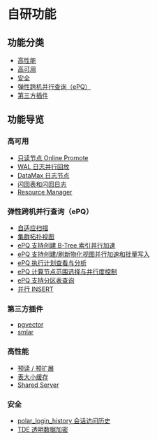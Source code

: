 # 自研功能

## 功能分类

- [高性能](./performance/README.md)
- [高可用](./availability/README.md)
- [安全](./security/README.md)
- [弹性跨机并行查询（ePQ）](./epq/README.md)
- [第三方插件](./extensions/README.md)

## 功能导览

### 高可用

- [只读节点 Online Promote](./availability/avail-online-promote.md) <Badge type="tip" text="V11 / v1.1.1-" vertical="top" />
- [WAL 日志并行回放](./availability/avail-parallel-replay.md) <Badge type="tip" text="V11 / v1.1.17-" vertical="top" />
- [DataMax 日志节点](./availability/datamax.md) <Badge type="tip" text="V11 / v1.1.6-" vertical="top" />
- [闪回表和闪回日志](./availability/flashback-table.md) <Badge type="tip" text="V11 / v1.1.22-" vertical="top" />
- [Resource Manager](./availability/resource-manager.md) <Badge type="tip" text="V11 / v1.1.1-" vertical="top" />

### 弹性跨机并行查询（ePQ）

- [自适应扫描](./epq/adaptive-scan.md) <Badge type="tip" text="V11 / v1.1.17-" vertical="top" />
- [集群拓扑视图](./epq/cluster-info.md) <Badge type="tip" text="V11 / v1.1.20-" vertical="top" />
- [ePQ 支持创建 B-Tree 索引并行加速](./epq/epq-create-btree-index.md) <Badge type="tip" text="V11 / v1.1.15-" vertical="top" />
- [ePQ 支持创建/刷新物化视图并行加速和批量写入](./epq/epq-ctas-mtview-bulk-insert.md) <Badge type="tip" text="V11 / v1.1.30-" vertical="top" />
- [ePQ 执行计划查看与分析](./epq/epq-explain-analyze.md) <Badge type="tip" text="V11 / v1.1.20-" vertical="top" />
- [ePQ 计算节点范围选择与并行度控制](./epq/epq-node-and-dop.md) <Badge type="tip" text="V11 / v1.1.20-" vertical="top" />
- [ePQ 支持分区表查询](./epq/epq-partitioned-table.md) <Badge type="tip" text="V11 / v1.1.17-" vertical="top" />
- [并行 INSERT](./epq/parallel-dml.md) <Badge type="tip" text="V11 / v1.1.17-" vertical="top" />

### 第三方插件

- [pgvector](./extensions/pgvector.md) <Badge type="tip" text="V11 / v1.1.35-" vertical="top" />
- [smlar](./extensions/smlar.md) <Badge type="tip" text="V11 / v1.1.28-" vertical="top" />

### 高性能

- [预读 / 预扩展](./performance/bulk-read-and-extend.md) <Badge type="tip" text="V11 / v1.1.1-" vertical="top" />
- [表大小缓存](./performance/rel-size-cache.md) <Badge type="tip" text="V11 / v1.1.10-" vertical="top" />
- [Shared Server](./performance/shared-server.md) <Badge type="tip" text="V11 / v1.1.30-" vertical="top" />

### 安全

- [polar_login_history 会话访问历史](./security/polar_login_history.md) <Badge type="tip" text="V15 / v15.12.4.0-" vertical="top" />
- [TDE 透明数据加密](./security/tde.md) <Badge type="tip" text="V11 / v1.1.1-" vertical="top" />
